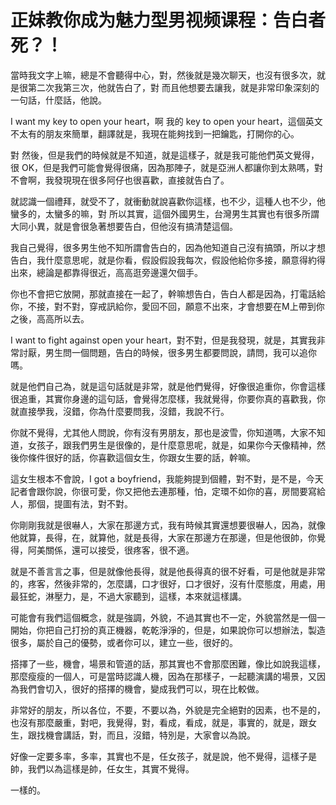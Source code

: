 # 正妹教你成为魅力型男视频课程：告白者死？！

當時我文字上嘛，總是不會聽得中心，對，然後就是幾次聊天，也沒有很多次，就是很第二次我第三次，他就告白了，對 而且他想要去讓我，就是非常印象深刻的一句話，什麼話，他說。

I want my key to open your heart，啊 我的 key to open your heart，這個英文不太有的朋友來簡單，翻譯就是，我現在能夠找到一把鑰匙，打開你的心。

對 然後，但是我們的時候就是不知道，就是這樣子，就是我可能他們英文覺得，很 OK，但是我們可能會覺得很痛，因為那陣子，就是亞洲人都讓你到太熟嗎，對 不會啊，我發現現在很多阿仔也很喜歡，直接就告白了。

就認識一個禮拜，就受不了，就衝動就說喜歡你這樣，也不少，這種人也不少，他蠻多的，太蠻多的嘛，對 所以其實，這個外國男生，台灣男生其實也有很多所謂大同小異，就是會很急著想要告白，但他沒有搞清楚這個。

我自己覺得，很多男生他不知所謂會告白的，因為他知道自己沒有搞頭，所以才想告白，我什麼意思呢，就是你看，假設假設我每次，假設他給你多接，願意得約得出來，總論是都靠得很近，高高逛旁邊還欠個手。

你也不會把它放開，那就直接在一起了，幹嘛想告白，告白人都是因為，打電話給你，不接，對不對，穿戒訊給你，愛回不回，願意不出來，才會想要在M上帶到你之後，高高所以去。

I want to fight against open your heart，對不對，但是我發現，就是，其實我非常討厭，男生問一個問題，告白的時候，很多男生都要問說，請問，我可以追你嗎。

就是他們自己為，就是這句話就是非常，就是他們覺得，好像很追重你，你會這樣很追重，其實你身邊的這句話，會覺得怎麼樣，我就覺得，你要你真的喜歡我，你就直接學我，沒錯，你為什麼要問我，沒錯，我說不行。

你就不覺得，尤其他人問說，你有沒有男朋友，那也是波雪，你知道嗎，大家不知道，女孩子，跟我們男生是很像的，是什麼意思呢，就是，如果你今天像精神，然後你條件很好的話，你喜歡這個女生，你跟女生要的話，幹嘛。

這女生根本不會說，I got a boyfriend，我能夠提到個體，對不對，是不是，今天記者會跟你說，你很可愛，你又把他去連那種，怕，定環不如你的喜，房間要寫給人，那個，提圖有法，對不對。

你剛剛我就是很嚇人，大家在那邊方式，我有時候其實還想要很嚇人，因為，就像他就算，長得，在，就算他，就是長得，大家在那邊方在那邊，但是他很帥，你覺得，阿美關係，還可以接受，很疼客，很不適。

就是不善言言之事，但是就像他長得，就是他長得真的很不好看，可是他就是非常的，疼客，然後非常的，怎麼講，口才很好，口才很好，沒有什麼態度，用處，用最狂蛇，淋壓力，是，不過大家聽到，這樣，本來就這樣講。

可能會有我們這個概念，就是強調，外貌，不過其實也不一定，外貌當然是一個一開始，你把自己打扮的真正機器，乾乾淨淨的，但是，如果說你可以想辦法，製造很多，屬於自己的優勢，或者你可以，建立一些，很好的。

搭擇了一些，機會，場景和管道的話，那其實也不會那麼困難，像比如說我這樣，那麼瘦瘦的一個人，可是當時認識人機，因為在那樣子，一起聽演講的場景，又因為我們會切入，很好的搭擇的機會，變成我們可以，現在比較做。

非常好的朋友，所以各位，不要，不要以為，外貌是完全絕對的因素，也不是的，也沒有那麼嚴重，對吧，我覺得，對，看成，看成，就是，事實的，就是，跟女生，跟找機會講話，對，而且，沒錯，特別是，大家會以為說。

好像一定要多率，多率，其實也不是，任女孩子，就是說，他不覺得，這樣子是帥，我們以為這樣是帥，任女生，其實不覺得。

一樣的。